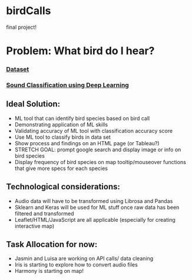 # birdCalls
final project!

# Problem: What bird do I hear?

### [Dataset](https://www.xeno-canto.org/explore/api)
### [Sound Classification using Deep Learning](https://medium.com/@mikesmales/sound-classification-using-deep-learning-8bc2aa1990b7)

## Ideal Solution: 
* ML tool that can identify bird species based on bird call
* Demonstrating application of ML skills
* Validating accuracy of ML tool with classification accuracy score
* Use ML tool to classify birds in data set
* Show process and findings on an HTML page (or Tableau?)
* STRETCH GOAL: prompt google search and display image or info on bird species
* Display frequency of bird species on map tooltip/mouseover functions that give more specs for each species 



## Technological considerations:
* Audio data will have to be transformed using Librosa and Pandas
* Sklearn and Keras will be used for ML stuff once raw data has been filtered and transformed 
* Leaflet/HTML/JavaScript are all applicable (especially for creating interactive map) 

## Task Allocation for now: 
* Jasmin and Luisa are working on API calls/ data cleaning 
* Iris is starting to explore how to convert audio files 
* Harmony is starting on map!
